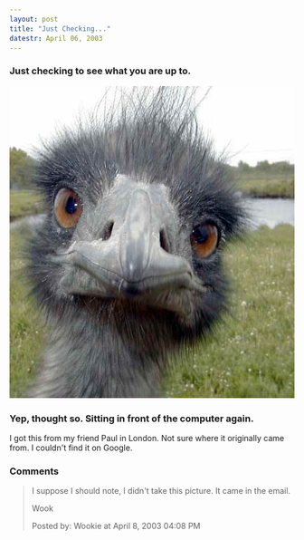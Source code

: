 ```yaml
---
layout: post
title: "Just Checking..."
datestr: April 06, 2003
---
```


### Just checking to see what you are up to.

<img alt="birds-eye-view.jpg" src="/pics/birds-eye-view.jpg" width="600" height="551" border="0" />

### Yep, thought so.  Sitting in front of the computer again.

I got this from my friend Paul in London.  Not sure where it originally came from.  I couldn't find it on Google.

### Comments

<blockquote>
I suppose I should note, I didn't take this picture.  It came in the email.

Wook
<div class="post-meta">Posted by: Wookie at April  8, 2003 04:08 PM</div> </blockquote>

